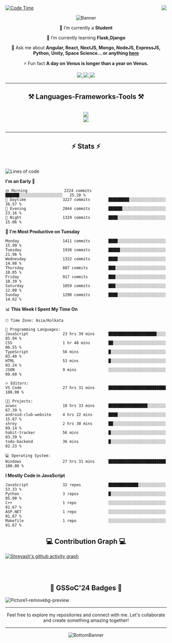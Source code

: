<div>
 
<img align="right" src="https://visitor-badge.laobi.icu/badge?page_id=shreyash3087.shreyash3087" />

 [![Code Time](https://wakatime.com/badge/user/cd5f70df-e644-46f4-a03b-e1ce78615131.svg)](https://wakatime.com/@cd5f70df-e644-46f4-a03b-e1ce78615131)
 
</div>


<div align="center">
 
![Banner](https://github.com/user-attachments/assets/fe33d289-b057-4d85-ad76-3103802aa9e1)

</div>


<div align="center">
 
 🔭 I’m currently a **Student** 
 
 🌱 I’m currently learning **Flask,Django**

💬 Ask me about **Angular, React, NextJS, Mongo, NodeJS, ExpressJS, Python, Unity, Space Science... or anything [here](https://github.com/shreyash3087/shreyash3087/issues)**

⚡ Fun fact **A day on Venus is longer than a year on Venus.**

</div>
 
<div align="center"> 
  <a href="mailto:shreyash3087@gmail.com">
    <img src="https://img.shields.io/badge/Gmail-333333?style=for-the-badge&logo=gmail&logoColor=red" />
  </a>
  <a href="https://www.linkedin.com/in/shreyash-srivastava-1a1161280" target="_blank">
    <img src="https://img.shields.io/badge/LinkedIn-0077B5?style=for-the-badge&logo=linkedin&logoColor=white" target="_blank" />
  </a>
  <a href="https://github.com/shreyash3087" target="_blank">
     <img src="https://img.shields.io/badge/Github-FF5722?style=for-the-badge&logo=github&logoColor=white" target="_blank" />
  </a>
</div>
<hr/>
 
<h2 align="center">⚒️ Languages-Frameworks-Tools ⚒️</h2>
<br/>
<div align="center">
    <img src="https://skillicons.dev/icons?i=react,bootstrap,html,css,vscode,github,figma,cpp,vercel,netlify" /><br>
    <img src="https://skillicons.dev/icons?i=tailwind,git,nodejs,python,javascript,typescript,express,firebase,mongodb,nextjs,unity,azure,blender" /><br>
</div>

<br/>
<hr/>

<h2 align="center">⚡ Stats ⚡</h2>

<br>
<div>
 
 
<!--START_SECTION:waka-->
![Lines of code](https://img.shields.io/badge/From%20Hello%20World%20I%27ve%20Written-5.2%20million%20lines%20of%20code-blue)

**I'm an Early 🐤** 

```text
🌞 Morning                2224 commits        ██████░░░░░░░░░░░░░░░░░░░   25.20 % 
🌆 Daytime                3227 commits        █████████░░░░░░░░░░░░░░░░   36.57 % 
🌃 Evening                2044 commits        ██████░░░░░░░░░░░░░░░░░░░   23.16 % 
🌙 Night                  1329 commits        ████░░░░░░░░░░░░░░░░░░░░░   15.06 % 
```
📅 **I'm Most Productive on Tuesday** 

```text
Monday                   1411 commits        ████░░░░░░░░░░░░░░░░░░░░░   15.99 % 
Tuesday                  1938 commits        █████░░░░░░░░░░░░░░░░░░░░   21.96 % 
Wednesday                1322 commits        ████░░░░░░░░░░░░░░░░░░░░░   14.98 % 
Thursday                 887 commits         ███░░░░░░░░░░░░░░░░░░░░░░   10.05 % 
Friday                   917 commits         ███░░░░░░░░░░░░░░░░░░░░░░   10.39 % 
Saturday                 1059 commits        ███░░░░░░░░░░░░░░░░░░░░░░   12.00 % 
Sunday                   1290 commits        ████░░░░░░░░░░░░░░░░░░░░░   14.62 % 
```


📊 **This Week I Spent My Time On** 

```text
🕑︎ Time Zone: Asia/Kolkata

💬 Programming Languages: 
JavaScript               23 hrs 39 mins      █████████████████████░░░░   85.94 % 
CSS                      1 hr 48 mins        ██░░░░░░░░░░░░░░░░░░░░░░░   06.55 % 
TypeScript               56 mins             █░░░░░░░░░░░░░░░░░░░░░░░░   03.40 % 
HTML                     53 mins             █░░░░░░░░░░░░░░░░░░░░░░░░   03.24 % 
JSON                     9 mins              ░░░░░░░░░░░░░░░░░░░░░░░░░   00.60 % 

🔥 Editors: 
VS Code                  27 hrs 31 mins      █████████████████████████   100.00 % 

🐱‍💻 Projects: 
acwoc                    18 hrs 33 mins      █████████████████░░░░░░░░   67.39 % 
android-club-website     4 hrs 22 mins       ████░░░░░░░░░░░░░░░░░░░░░   15.87 % 
shrey                    2 hrs 30 mins       ██░░░░░░░░░░░░░░░░░░░░░░░   09.14 % 
habit-tracker            56 mins             █░░░░░░░░░░░░░░░░░░░░░░░░   03.39 % 
todo-backend             36 mins             █░░░░░░░░░░░░░░░░░░░░░░░░   02.23 % 

💻 Operating System: 
Windows                  27 hrs 31 mins      █████████████████████████   100.00 % 
```

**I Mostly Code in JavaScript** 

```text
JavaScript               32 repos            █████████████░░░░░░░░░░░░   53.33 % 
Python                   3 repos             █░░░░░░░░░░░░░░░░░░░░░░░░   05.00 % 
C++                      1 repo              ░░░░░░░░░░░░░░░░░░░░░░░░░   01.67 % 
ASP.NET                  1 repo              ░░░░░░░░░░░░░░░░░░░░░░░░░   01.67 % 
Makefile                 1 repo              ░░░░░░░░░░░░░░░░░░░░░░░░░   01.67 % 
```




<!--END_SECTION:waka-->

</div>

<div>
  <div align="center" ><h2 align="center">💻 Contribution Graph 💻</h2></div>
 
  [![Shreyash's github activity graph](https://github-readme-activity-graph.vercel.app/graph?username=shreyash3087&hide_border=true&theme=github)](https://github.com/ashutosh00710/github-readme-activity-graph)
 
</div>

<br/><br/>

<h2 align="center">🔰 GSSoC'24 Badges 🔰</h2>

![Picture1-removebg-preview](https://github.com/user-attachments/assets/4ece96a5-043a-44df-b51b-40738d3603ff)

<div align="center"> 
  <hr/>
  Feel free to explore my repositories and connect with me. Let's collaborate and create something amazing together!
  <hr/>
</div>

<div align="center">
 
![BottomBanner](https://github.com/user-attachments/assets/7afe064f-9b9f-401d-bec1-35c8625bb3dc)

</div>

